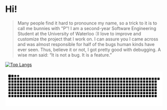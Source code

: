 # Hi! 

> Many people find it hard to pronounce my name, so a trick to it is to call me bunnies with "P"! I am a second-year Software Engineering Student at the University of Waterloo :)I love to improve and customize the project that I work on. I can assure you I came across and was almost responsible for half of the bugs human kinds have ever seen. Thus, believe it or not, I got pretty good with debugging. A wise man said: “It is not a bug. It is a feature.”
> 

[![Top Langs](https://github-readme-stats.vercel.app/api/top-langs/?username=panizghi&layout=compact&langs_count=10&theme=github_dark&exclude_repo=Portfolio-Paniz)](https://github.com/anuraghazra/github-readme-stats)






![Snake animation](https://github.com/panizghi/panizghi/blob/output/github-contribution-grid-snake.svg)
